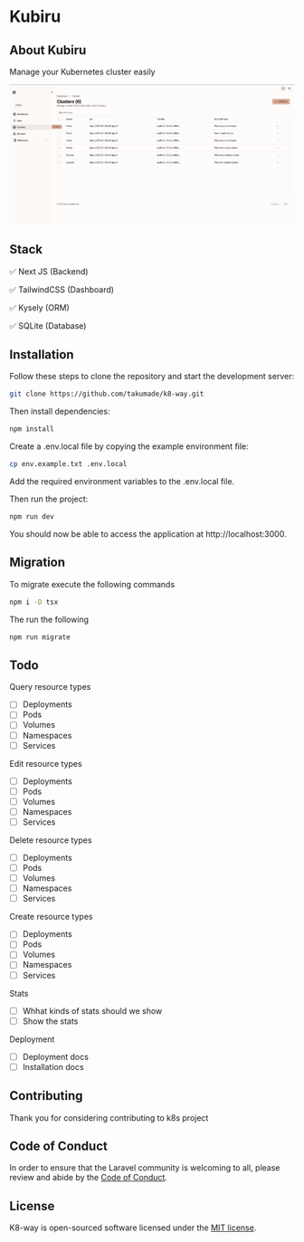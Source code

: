 # Kubiru
## About Kubiru


Manage your Kubernetes cluster easily


![Cluster Page](./images/cluster-page.png)

## Stack 
✅ Next JS (Backend)

✅ TailwindCSS (Dashboard)

✅ Kysely (ORM)

✅ SQLite (Database)

## Installation

Follow these steps to clone the repository and start the development server:

```sh
git clone https://github.com/takumade/k8-way.git
```

Then install dependencies:

```sh
npm install
```


Create a .env.local file by copying the example environment file: 

```sh
cp env.example.txt .env.local
```

Add the required environment variables to the .env.local file.

Then run the project:
```sh
npm run dev
```

You should now be able to access the application at http://localhost:3000.


## Migration

To migrate execute the following commands

```sh
npm i -D tsx
```

The run the following

```sh
npm run migrate
```


## Todo

Query resource types
- [ ] Deployments
- [ ] Pods
- [ ] Volumes
- [ ] Namespaces
- [ ] Services

Edit resource types
- [ ] Deployments
- [ ] Pods
- [ ] Volumes
- [ ] Namespaces
- [ ] Services

Delete resource types
- [ ] Deployments
- [ ] Pods
- [ ] Volumes
- [ ] Namespaces
- [ ] Services

Create resource types
- [ ] Deployments
- [ ] Pods
- [ ] Volumes
- [ ] Namespaces
- [ ] Services

Stats
- [ ] Whhat kinds of stats should we show
- [ ] Show the stats

Deployment
- [ ] Deployment docs
- [ ] Installation docs

## Contributing

Thank you for considering contributing to k8s project

## Code of Conduct

In order to ensure that the Laravel community is welcoming to all, please review and abide by the [Code of Conduct](https://laravel.com/docs/contributions#code-of-conduct).


## License

K8-way is open-sourced software licensed under the [MIT license](https://opensource.org/licenses/MIT).
